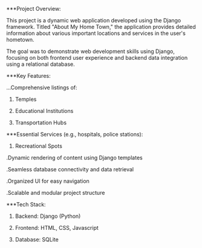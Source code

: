 ***Project Overview:

This project is a dynamic web application developed using the Django framework. Titled "About My Home Town," the application provides detailed information about various important locations and services in the user's hometown.

The goal was to demonstrate web development skills using Django, focusing on both frontend user experience and backend data integration using a relational database.

***Key Features:

...Comprehensive listings of:

1. Temples

2. Educational Institutions

3. Transportation Hubs

***Essential Services (e.g., hospitals, police stations):

1. Recreational Spots

.Dynamic rendering of content using Django templates

.Seamless database connectivity and data retrieval

.Organized UI for easy navigation

.Scalable and modular project structure

***Tech Stack:

1. Backend: Django (Python)

2. Frontend: HTML, CSS, Javascript

3. Database: SQLite 
